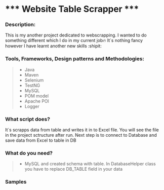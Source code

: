 # *** Website Table Scrapper ***

### Description:

This is my another project dedicated to webscrapping. I wanted to do something different which I do in my current job🔥
It`s nothing fancy however I have learnt another new skills :shipit:

### Tools, Frameworks, Design patterns and Methodologies:

> * Java
> * Maven
> * Selenium
> * TestNG
> * MySQL
> * POM model
> * Apache POI
> * Logger

### What script does?

It`s scrapps data from table and writes it in to Excel file. You will see the file in the project sctructure after run.
Next step is to connect to Database and save data from Excel to table in DB

### What do you need?

> * MySQL and created schema with table. In DatabaseHelper class you have to replace DB_TABLE field in your data

### Samples


